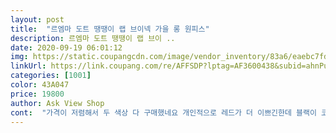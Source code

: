 ```yaml
---
layout: post 
title:  "르엠마 도트 땡땡이 랩 브이넥 가을 롱 원피스" 
description: 르엠마 도트 땡땡이 랩 브이 ..
date: 2020-09-19 06:01:12 
img: https://static.coupangcdn.com/image/vendor_inventory/83a6/eaebc7fdab880346f601f948336bc1345831785474c7069d96e0ab7d96ec.jpg 
linkUrl: https://link.coupang.com/re/AFFSDP?lptag=AF3600438&subid=ahnPublicAsk&pageKey=2045007907&itemId=3476726507&vendorItemId=71463043167&traceid=V0-113-e14e6c770f7d88e6 
categories: [1001] 
color: 43A047 
price: 19800 
author: Ask View Shop 
cont:  "가격이 저렴해서 두 색상 다 구매했네요 개인적으로 레드가 더 이쁘긴한데 블랙이 코트랑 입을때 더 자주 입을꺼 같아요<br/>" 
---
```

